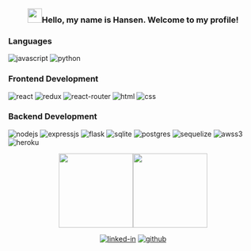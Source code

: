 ### <div align='center'><img src="https://media.giphy.com/media/hvRJCLFzcasrR4ia7z/giphy.gif" width="29px" height="29px">Hello, my name is Hansen. Welcome to my profile! </div>

### Languages

![javascript]
![python]

### Frontend Development

![react]
![redux]
![react-router]
![html]
![css]

### Backend Development

![nodejs]
![expressjs]
![flask]
![sqlite]
![postgres]
![sequelize]
![awss3]
![heroku]

<!-- [github-stats]: -->
<div align='center'>

<img height='150px' src="https://github-readme-stats.vercel.app/api?username=alex-pezzati&count_private=true&show_icons=true&hide_rank=false&bg_color=10,0d0221,241734,261447,2e2157,541388&hide_border=true&title_color=fe428e&text_color=a9fef7&icon_color=f8d847&border_color=fe428e&custom_title=GitHub%20Stats"><img height='150px' src="https://github-readme-stats.vercel.app/api/top-langs/?username=alex-pezzati&layout=compact&langs_count=6&hide=mako,shell&bg_color=10,541388,2e2157,261447,241734,0d0221&hide_border=true&title_color=fe428e&text_color=a9fef7&icon_color=f8d847&border_color=fe428e">

<!-- contact info -->

[![linked-in](https://img.shields.io/badge/LinkedIn-0077B5?style=for-the-badge&logo=LinkedIn&logoColor=white)](https://www.linkedin.com/in/hansen-guo/)
[![github](https://img.shields.io/badge/GitHub-000000?style=for-the-badge&logo=GitHub&logoColor=white)](https://github.com/Hansen-G)

</div>

<!-- badges urls-->

[awss3]: https://img.shields.io/badge/AWS%20S3-FF9900?style=flat-square&logo=amazons3&logoColor=white
[css]: https://img.shields.io/badge/CSS3-1572B6?style=flat-square&logo=css3&logoColor=white
[expressjs]: https://img.shields.io/badge/Express.js-404D59?style=flat-square&logo=express
[flask]: https://img.shields.io/badge/Flask-000000?style=flat-square&logo=flask&logoColor=white
[heroku]: https://img.shields.io/badge/Heroku-430098?style=flat-square&logo=heroku&logoColor=white
[html]: https://img.shields.io/badge/HTML5-E34F26?style=flat-square&logo=html5&logoColor=white
[javascript]: https://img.shields.io/badge/JavaScript-323330?style=flat-square&logo=javascript&logoColor=F7DF1E
[nodejs]: https://img.shields.io/badge/Node.js-43853D?style=flat-square&logo=node.js&logoColor=white
[postgres]: https://img.shields.io/badge/PostgreSQL-316192?style=flat-square&logo=postgresql&logoColor=white
[python]: https://img.shields.io/badge/Python-14354C?style=flat-square&logo=python&logoColor=white
[react]: https://img.shields.io/badge/React-20232A?style=flat-square&logo=react&logoColor=61DAFB
[react-router]: https://img.shields.io/badge/React_Router-CA4245?style=flat-square&logo=react-router&logoColor=white
[redux]: https://img.shields.io/badge/Redux-593D88?style=flat-square&logo=redux&logoColor=white
[sequelize]: https://img.shields.io/badge/Sequelize-323330?style=flat-square&logo=sequelize&logoColor=blue
[sqlite]: https://img.shields.io/badge/SQLite-07405E?style=flat-square&logo=sqlite&logoColor=white

<!-- [typescript]: https://img.shields.io/badge/TypeScript-3178C6?style=flat-square&logo=typescript&logoColor=white -->
